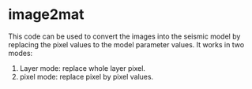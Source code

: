 # image2mat

This code can be used to convert the images into the seismic model by replacing the pixel values to the model parameter values. 
It works in two modes:

1) Layer mode: replace whole layer pixel.
2) pixel mode: replace pixel by pixel values.
